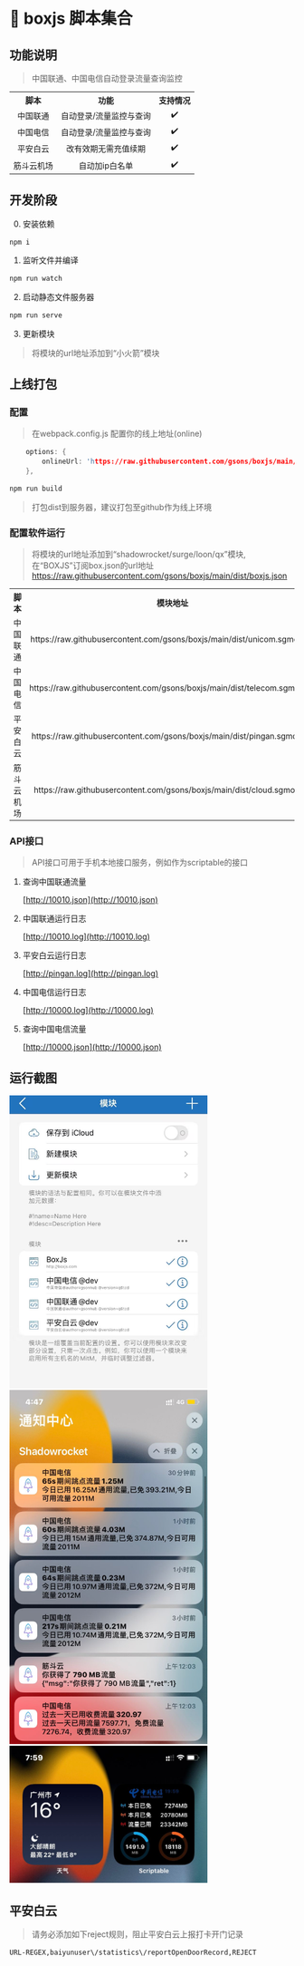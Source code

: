 # 🚀 boxjs 脚本集合

## 功能说明

> 中国联通、中国电信自动登录流量查询监控

<table>
    <tr align="center">
        <th>脚本</th>
        <th>功能</th>
        <th>支持情况</th>
    </tr>
    <tr align="center">
        <td>中国联通</td>
        <td>自动登录/流量监控与查询</td>
        <td>✔️</td>
    </tr>
    <tr align="center">
        <td>中国电信</td>
        <td>自动登录/流量监控与查询</td>
        <td>✔️</td>
    </tr>
        <tr align="center">
        <td>平安白云</td>
        <td>改有效期无需充值续期</td>
        <td>✔️</td>
    </tr>
        <tr align="center">
        <td>筋斗云机场</td>
        <td>自动加ip白名单</td>
        <td>✔️</td>
    </tr>
</table>



## 开发阶段

0. 安装依赖
```
npm i 
```

1. 监听文件并编译
```js
npm run watch 
```

2. 启动静态文件服务器

```js
npm run serve 
```

3. 更新模块

> 将模块的url地址添加到“小火箭”模块


## 上线打包

### 配置
> 在webpack.config.js 配置你的线上地址(online)
```c
    options: {
        onlineUrl: 'https://raw.githubusercontent.com/gsons/boxjs/main/dist',
    },
````

```js
npm run build 
```
> 打包dist到服务器，建议打包至github作为线上环境
### 配置软件运行

> 将模块的url地址添加到“shadowrocket/surge/loon/qx”模块,在“BOXJS”订阅box.json的url地址 https://raw.githubusercontent.com/gsons/boxjs/main/dist/boxjs.json
<table>
    <tr align="center">
        <th>脚本</th>
        <th>模块地址</th>
    </tr>
    <tr align="center">
        <td>中国联通</td>
        <td>https://raw.githubusercontent.com/gsons/boxjs/main/dist/unicom.sgmodule<td>
    </tr>
    <tr align="center">
        <td>中国电信</td>
         <td>https://raw.githubusercontent.com/gsons/boxjs/main/dist/telecom.sgmodule<td>
    </tr>
        <tr align="center">
        <td>平安白云</td>
        <td>https://raw.githubusercontent.com/gsons/boxjs/main/dist/pingan.sgmodule<td>
    </tr>
        </tr>
    <tr align="center">
        <td>筋斗云机场</td>
        <td>https://raw.githubusercontent.com/gsons/boxjs/main/dist/cloud.sgmodule<td>
    </tr>
</table>


### API接口
> API接口可用于手机本地接口服务，例如作为scriptable的接口

1. 查询中国联通流量

    [http://10010.json](http://10010.json)

2. 中国联通运行日志

    [http://10010.log](http://10010.log)

3. 平安白云运行日志

    [http://pingan.log](http://pingan.log)

4. 中国电信运行日志

   [http://10000.log](http://10000.log)

5. 查询中国电信流量

    [http://10000.json](http://10000.json)


## 运行截图

<img src='https://raw.githubusercontent.com/gsons/gsons.github.io/demo/demo/mokuai.jpg' width='350px'>

<img src='https://raw.githubusercontent.com/gsons/gsons.github.io/demo/images/QQ%E5%9B%BE%E7%89%8720221223165230.jpg' width='350px'>

<img src='https://raw.githubusercontent.com/gsons/gsons.github.io/demo/images/QQ%E5%9B%BE%E7%89%8720221223165234.jpg' width='350px'>


## 平安白云

> 请务必添加如下reject规则，阻止平安白云上报打卡开门记录
```shell
URL-REGEX,baiyunuser\/statistics\/reportOpenDoorRecord,REJECT
```

